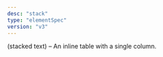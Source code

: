 ```yaml
---
desc: "stack"
type: "elementSpec"
version: "v3"
---
```


(stacked text) – An inline table with a single column.